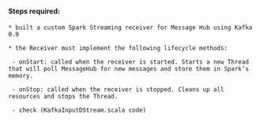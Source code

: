 
#### Steps required:


    * built a custom Spark Streaming receiver for Message Hub using Kafka 0.9 
    
    * the Receiver must implement the following lifecycle methods:

     - onStart: called when the receiver is started. Starts a new Thread that will poll MessageHub for new messages and store them in Spark’s memory.
     
     - onStop: called when the receiver is stopped. Cleans up all resources and stops the Thread.
     
     - check (KafkaInputDStream.scala code)
